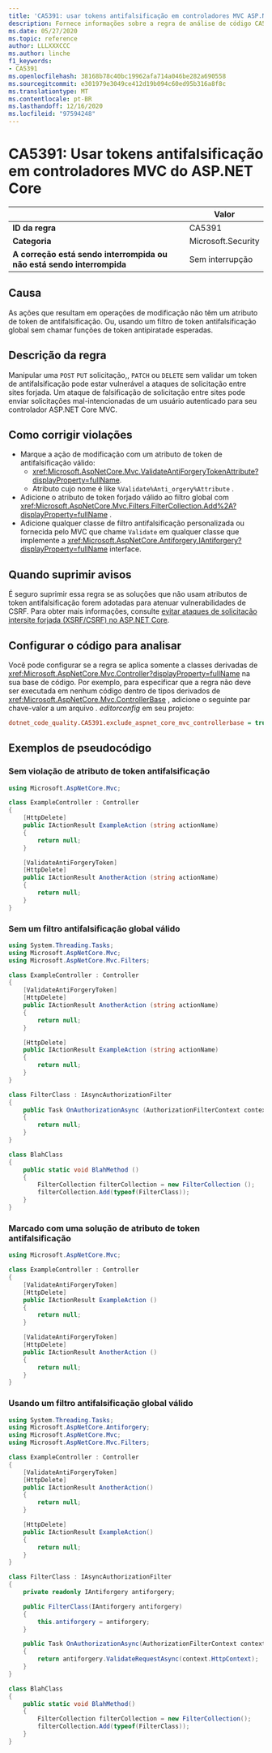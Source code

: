 ```yaml
---
title: 'CA5391: usar tokens antifalsificação em controladores MVC ASP.NET Core (análise de código)'
description: Fornece informações sobre a regra de análise de código CA5391, incluindo causas, como corrigir violações e quando suprimir.
ms.date: 05/27/2020
ms.topic: reference
author: LLLXXXCCC
ms.author: linche
f1_keywords:
- CA5391
ms.openlocfilehash: 38168b78c40bc19962afa714a046be282a690558
ms.sourcegitcommit: e301979e3049ce412d19b094c60ed95b316a8f8c
ms.translationtype: MT
ms.contentlocale: pt-BR
ms.lasthandoff: 12/16/2020
ms.locfileid: "97594248"
---
```

# <a name="ca5391-use-antiforgery-tokens-in-aspnet-core-mvc-controllers"></a>CA5391: Usar tokens antifalsificação em controladores MVC do ASP.NET Core

| | Valor |
|-|-|
| **ID da regra** |CA5391|
| **Categoria** |Microsoft.Security|
| **A correção está sendo interrompida ou não está sendo interrompida** |Sem interrupção|

## <a name="cause"></a>Causa

As ações que resultam em operações de modificação não têm um atributo de token de antifalsificação. Ou, usando um filtro de token antifalsificação global sem chamar funções de token antipiratade esperadas.

## <a name="rule-description"></a>Descrição da regra

Manipular uma `POST` `PUT` solicitação,, `PATCH` ou `DELETE` sem validar um token de antifalsificação pode estar vulnerável a ataques de solicitação entre sites forjada. Um ataque de falsificação de solicitação entre sites pode enviar solicitações mal-intencionadas de um usuário autenticado para seu controlador ASP.NET Core MVC.

## <a name="how-to-fix-violations"></a>Como corrigir violações

- Marque a ação de modificação com um atributo de token de antifalsificação válido:
  - <xref:Microsoft.AspNetCore.Mvc.ValidateAntiForgeryTokenAttribute?displayProperty=fullName>.
  - Atributo cujo nome é like `%Validate%Anti_orgery%Attribute` .
- Adicione o atributo de token forjado válido ao filtro global com <xref:Microsoft.AspNetCore.Mvc.Filters.FilterCollection.Add%2A?displayProperty=fullName> .
- Adicione qualquer classe de filtro antifalsificação personalizada ou fornecida pelo MVC que chame `Validate` em qualquer classe que implemente a <xref:Microsoft.AspNetCore.Antiforgery.IAntiforgery?displayProperty=fullName> interface.

## <a name="when-to-suppress-warnings"></a>Quando suprimir avisos

É seguro suprimir essa regra se as soluções que não usam atributos de token antifalsificação forem adotadas para atenuar vulnerabilidades de CSRF. Para obter mais informações, consulte [evitar ataques de solicitação intersite forjada (XSRF/CSRF) no ASP.NET Core](/aspnet/core/security/anti-request-forgery).

## <a name="configure-code-to-analyze"></a>Configurar o código para analisar

Você pode configurar se a regra se aplica somente a classes derivadas de <xref:Microsoft.AspNetCore.Mvc.Controller?displayProperty=fullName> na sua base de código. Por exemplo, para especificar que a regra não deve ser executada em nenhum código dentro de tipos derivados de <xref:Microsoft.AspNetCore.Mvc.ControllerBase> , adicione o seguinte par chave-valor a um arquivo *. editorconfig* em seu projeto:

```ini
dotnet_code_quality.CA5391.exclude_aspnet_core_mvc_controllerbase = true
```

## <a name="pseudo-code-examples"></a>Exemplos de pseudocódigo

### <a name="without-anti-forgery-token-attribute-violation"></a>Sem violação de atributo de token antifalsificação

```csharp
using Microsoft.AspNetCore.Mvc;

class ExampleController : Controller
{
    [HttpDelete]
    public IActionResult ExampleAction (string actionName)
    {
        return null;
    }

    [ValidateAntiForgeryToken]
    [HttpDelete]
    public IActionResult AnotherAction (string actionName)
    {
        return null;
    }
}
```

### <a name="without-valid-global-anti-forgery-filter"></a>Sem um filtro antifalsificação global válido

```csharp
using System.Threading.Tasks;
using Microsoft.AspNetCore.Mvc;
using Microsoft.AspNetCore.Mvc.Filters;

class ExampleController : Controller
{
    [ValidateAntiForgeryToken]
    [HttpDelete]
    public IActionResult AnotherAction (string actionName)
    {
        return null;
    }

    [HttpDelete]
    public IActionResult ExampleAction (string actionName)
    {
        return null;
    }
}

class FilterClass : IAsyncAuthorizationFilter
{
    public Task OnAuthorizationAsync (AuthorizationFilterContext context)
    {
        return null;
    }
}

class BlahClass
{
    public static void BlahMethod ()
    {
        FilterCollection filterCollection = new FilterCollection ();
        filterCollection.Add(typeof(FilterClass));
    }
}
```

### <a name="marked-with-an-anti-forgery-token-attribute-solution"></a>Marcado com uma solução de atributo de token antifalsificação

```csharp
using Microsoft.AspNetCore.Mvc;

class ExampleController : Controller
{
    [ValidateAntiForgeryToken]
    [HttpDelete]
    public IActionResult ExampleAction ()
    {
        return null;
    }

    [ValidateAntiForgeryToken]
    [HttpDelete]
    public IActionResult AnotherAction ()
    {
        return null;
    }
}
```

### <a name="using-an-valid-global-anti-forgery-filter"></a>Usando um filtro antifalsificação global válido

```csharp
using System.Threading.Tasks;
using Microsoft.AspNetCore.Antiforgery;
using Microsoft.AspNetCore.Mvc;
using Microsoft.AspNetCore.Mvc.Filters;

class ExampleController : Controller
{
    [ValidateAntiForgeryToken]
    [HttpDelete]
    public IActionResult AnotherAction()
    {
        return null;
    }

    [HttpDelete]
    public IActionResult ExampleAction()
    {
        return null;
    }
}

class FilterClass : IAsyncAuthorizationFilter
{
    private readonly IAntiforgery antiforgery;

    public FilterClass(IAntiforgery antiforgery)
    {
        this.antiforgery = antiforgery;
    }

    public Task OnAuthorizationAsync(AuthorizationFilterContext context)
    {
        return antiforgery.ValidateRequestAsync(context.HttpContext);
    }
}

class BlahClass
{
    public static void BlahMethod()
    {
        FilterCollection filterCollection = new FilterCollection();
        filterCollection.Add(typeof(FilterClass));
    }
}
```
